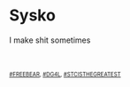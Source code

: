 <h1>Sysko</h1>
<p>I make shit sometimes</p>
<br><br>
<sup><sub><a href="https://www.google.com/search?tbm=isch&q=bears">#FREEBEAR</a>, <a href="https://www.urbandictionary.com/define.php?term=DG4L">#DG4L</a>, <a href="https://www.urbandictionary.com/define.php?term=spamtec">#STCISTHEGREATEST</a></sub></sup>
